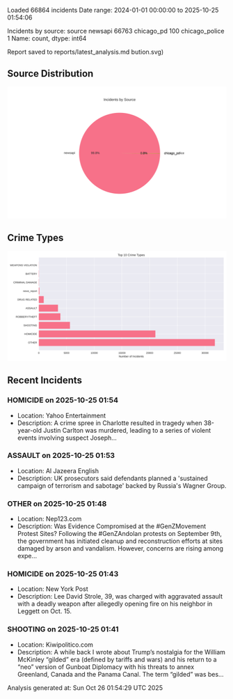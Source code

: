 
Loaded 66864 incidents
Date range: 2024-01-01 00:00:00 to 2025-10-25 01:54:06

Incidents by source:
source
newsapi           66763
chicago_pd          100
chicago_police        1
Name: count, dtype: int64

Report saved to reports/latest_analysis.md
bution.svg)

## Source Distribution
![Source Distribution](images/source_distribution.svg)

## Crime Types
![Crime Types](images/crime_types.svg)

## Recent Incidents

### HOMICIDE on 2025-10-25 01:54
- Location: Yahoo Entertainment
- Description: A crime spree in Charlotte resulted in tragedy when 38-year-old Justin Carlton was murdered, leading to a series of violent events involving suspect Joseph...


### ASSAULT on 2025-10-25 01:53
- Location: Al Jazeera English
- Description: UK prosecutors said defendants planned a 'sustained campaign of terrorism and sabotage' backed by Russia's Wagner Group.


### OTHER on 2025-10-25 01:48
- Location: Nep123.com
- Description: Was Evidence Compromised at the #GenZMovement Protest Sites? Following the #GenZAndolan protests on September 9th, the government has initiated cleanup and reconstruction efforts at sites damaged by arson and vandalism. However, concerns are rising among expe…


### HOMICIDE on 2025-10-25 01:43
- Location: New York Post
- Description: Lee David Strole, 39, was charged with aggravated assault with a deadly weapon after allegedly opening fire on his neighbor in Leggett on Oct. 15.


### SHOOTING on 2025-10-25 01:41
- Location: Kiwipolitico.com
- Description: A while back I wrote about Trump’s nostalgia for the William McKinley “gilded” era (defined by tariffs and wars) and his return to a “neo” version of Gunboat Diplomacy with his threats to annex Greenland, Canada and the Panama Canal. The term “gilded” was bes…

Analysis generated at: Sun Oct 26 01:54:29 UTC 2025
